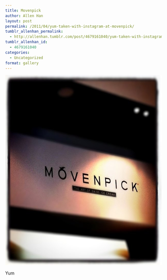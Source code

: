 ```yaml
---
title: Movenpick
author: Allen Han
layout: post
permalink: /2011/04/yum-taken-with-instagram-at-movenpick/
tumblr_allenhan_permalink:
  - http://allenhan.tumblr.com/post/4679161040/yum-taken-with-instagram-at-movenpick
tumblr_allenhan_id:
  - 4679161040
categories:
  - Uncategorized
format: gallery
---
```

[<img class="alignnone size-full wp-image-516" alt="tumblr_ljs2fjrPEn1qzkacto1_" src="/images/uploads/2013/03/tumblr_ljs2fjrPEn1qzkacto1_.jpg" width="612" height="612" />][1]

Yum

 [1]: /images/uploads/2013/03/tumblr_ljs2fjrPEn1qzkacto1_.jpg
